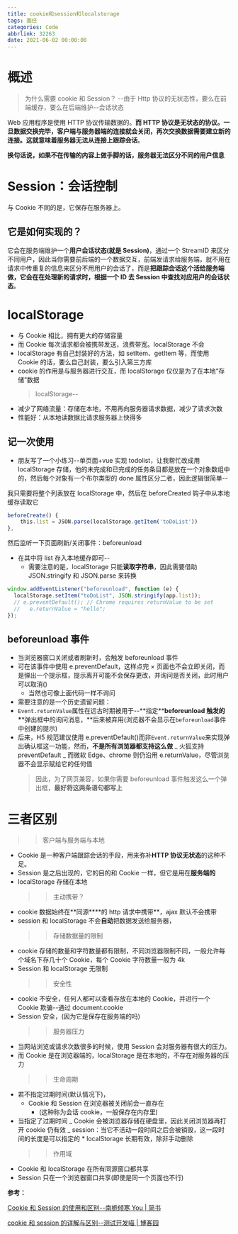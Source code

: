 ```yaml
---
title: cookie和session和localstorage
tags: 面经
categories: Code
abbrlink: 32263
date: 2021-06-02 00:00:00
---
```



# 概述

> 为什么需要 cookie 和 Session？
> --由于 Http 协议的无状态性，要么在前端缓存，要么在后端维护--会话状态
<!-- more -->

Web 应用程序是使用 HTTP 协议传输数据的。**而 HTTP 协议是无状态的协议。一旦数据交换完毕，客户端与服务器端的连接就会关闭，再次交换数据需要建立新的连接。**这就意味着**服务器无法从连接上跟踪会话**。

**换句话说，如果不在传输的内容上做手脚的话，服务器无法区分不同的用户信息**

# **Session：会话控制**

与 Cookie 不同的是，它保存在服务器上。

## 它是如何实现的？

它会在服务端维护一个**用户会话状态(就是 Session)**，通过一个 StreamID 来区分不同用户，因此当你需要前后端的一个数据交互，前端发请求给服务端，就不用在请求中传重复的信息来区分不用用户的会话了，而是**把跟踪会话这个活给服务端做，它会在在处理新的请求时，根据一个 ID 去 Session 中查找对应用户的会话状态**。

#

# localStorage

- 与 Cookie 相比，拥有更大的存储容量
- 而 Cookie 每次请求都会被携带发送，浪费带宽。localStorage 不会
- localStorage 有自己封装好的方法，如 setItem、getItem 等，而使用 Cookie 的话，要么自己封装，要么引入第三方库
- cookie 的作用是与服务器进行交互，而 localStorage 仅仅是为了在本地“存储”数据
  > localStorage--
- 减少了网络流量：存储在本地，不用再向服务器请求数据，减少了请求次数
- 性能好：从本地读数据比请求服务器上快得多

## 记一次使用

- 朋友写了一个小练习--单页面+vue 实现 todolist，让我帮忙改成用 localStorage 存储，他的未完成和已完成的任务条目都是放在一个对象数组中的，然后每个对象有一个布尔类型的 done 属性区分二者，因此逻辑很简单--

我只需要将整个列表放在 localStorage 中，然后在 beforeCreated 钩子中从本地缓存读取它

```javascript
beforeCreate() {
    this.list = JSON.parse(localStorage.getItem('toDoList')) 
},
```

然后监听一下页面刷新/关闭事件：beforeunload

- 在其中将 list 存入本地缓存即可--
  - 需要注意的是，localStorage 只能**读取字符串**，因此需要借助 JSON.stringify 和 JSON.parse 来转换

```javascript
window.addEventListener("beforeunload", function (e) {
  localStorage.setItem("toDoList", JSON.stringify(app.list));
  // e.preventDefault(); // Chrome requires returnValue to be set
  //   e.returnValue = "hello";
});
```

## beforeunload 事件

- 当浏览器窗口关闭或者刷新时，会触发 beforeunload 事件
- 可在该事件中使用 e.preventDefault，这样点完 × 页面也不会立即关闭，而是弹出一个提示框，提示离开可能不会保存更改，并询问是否关闭，此时用户可以取消()
  - 当然也可像上面代码一样不询问
- 需要注意的是一个历史遗留问题：
- `Event.returnValue`属性在远古时期被用于--**指定\*\***beforeunload 触发的\***\*弹出框中的询问消息，**后来被弃用(浏览器不会显示在`beforeunload`事件中创建的提示)
- 后来，H5 规范建议使用 e.preventDefault()而非`Event.returnValue`来实现弹出确认框这一功能，然而，**不是所有浏览器都支持这么做**
  _ 火狐支持 preventDefault
  _ 而微软 Edge、chrome 则仍沿用 e.returnValue，尽管浏览器不会显示赋给它的任何值
  > 因此，为了网页兼容，如果你需要 beforeunload 事件触发这么一个弹出框，**最好将这两条语句都写上**

# 三者区别

> > 客户端与服务端与本地

- Cookie 是一种客户端跟踪会话的手段，用来弥补**HTTP 协议无状态**的这种不足。
- Session 是之后出现的，它的目的和 Cookie 一样，但它是用在**服务端的**
- localStorage 存储在本地
  > > 主动携带？
- cookie 数据始终在**同源\*\***的 http 请求中携带\*\*，ajax 默认不会携带
- session 和 localStorage 不会**自动**把数据发送给服务器，
  > > 存储数据量的限制
- cookie 存储的数量和字符数量都有限制，不同浏览器限制不同，一般允许每个域名下存几十个 Cookie，每个 Cookie 字符数量一般为 4k
- Session 和 localStorage 无限制
  > > 安全性
- cookie 不安全，任何人都可以查看存放在本地的 Cookie，并进行一个 Cookie 欺骗--通过 document.cookie
- Session 安全，(因为它是保存在服务端的吗)
  > > 服务器压力
- 当网站浏览或请求次数很多的时候，使用 Session 会对服务器有很大的压力。
- 而 Cookie 是在浏览器端的，localStorage 是在本地的，不存在对服务器的压力
  > > 生命周期
- 若不指定过期时间(默认情况下)，
  - Cookie 和 Session 在浏览器被关闭前会一直存在
    - (这种称为会话 cookie，一般保存在内存里)
- 当指定了过期时间
  _ Cookie 会被浏览器存储在硬盘里，因此关闭浏览器再打开 cookie 仍有效
  _ session：当它不活动一段时间之后会被销毁，这一段时间的长度是可以指定的 \* localStorage 长期有效，除非手动删除
  > > 作用域
- Cookie 和 localStorage 在所有同源窗口都共享
- Session 只在一个浏览器窗口共享(即使是同一个页面也不行)

**参考：**

[Cookie 和 Session 的使用和区别--南栀倾寒 You | 简书](https://www.jianshu.com/p/9a561b36e9f3?fileGuid=TJGgrgDjKGxyWkYQ)

[cookie 和 session 的详解与区别--测试开发喵 | 博客园](https://www.cnblogs.com/l199616j/p/11195667.html#_label0?fileGuid=TJGgrgDjKGxyWkYQ)
